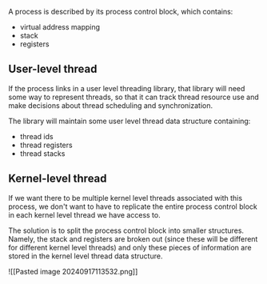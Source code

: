 A process is described by its process control block, which contains:

- virtual address mapping
- stack
- registers
## User-level thread

If the process links in a user level threading library, that library will need some way to represent threads, so that it can track thread resource use and make decisions about thread scheduling and synchronization.

The library will maintain some user level thread data structure containing:

- thread ids
- thread registers
- thread stacks

## Kernel-level thread 

If we want there to be multiple kernel level threads associated with this process, we don't want to have to replicate the entire process control block in each kernel level thread we have access to.

The solution is to split the process control block into smaller structures. Namely, the stack and registers are broken out (since these will be different for different kernel level threads) and only these pieces of information are stored in the kernel level thread data structure.

![[Pasted image 20240917113532.png]]